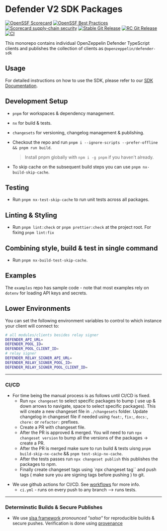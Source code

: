 # Defender V2 SDK Packages

<!-- TODO: Confirm these are all populating with data -->

[![OpenSSF Scorecard](https://api.securityscorecards.dev/projects/github.com/OpenZeppelin/defender-sdk/badge)](https://api.securityscorecards.dev/projects/github.com/OpenZeppelin/defender-sdk)
[![OpenSSF Best Practices](https://www.bestpractices.dev/projects/7782/badge)](https://www.bestpractices.dev/projects/7782)
[![Scorecard supply-chain security](https://github.com/OpenZeppelin/defender-sdk/actions/workflows/scorecard.yml/badge.svg)](https://github.com/OpenZeppelin/defender-sdk/actions/workflows/scorecard.yml)
[![Stable Git Release](https://github.com/OpenZeppelin/defender-sdk/actions/workflows/stable.yml/badge.svg)](https://github.com/OpenZeppelin/defender-sdk/actions/workflows/stable.yml)
[![RC Git Release](https://github.com/OpenZeppelin/defender-sdk/actions/workflows/rc.yml/badge.svg)](https://github.com/OpenZeppelin/defender-sdk/actions/workflows/rc.yml)
[![CI](https://github.com/OpenZeppelin/defender-sdk/actions/workflows/ci.yml/badge.svg)](https://github.com/OpenZeppelin/defender-sdk/actions/workflows/ci.yml)

This monorepo contains individual OpenZeppelin Defender TypeScript clients and publishes the collection of clients as `@openzeppelin/defender-sdk`

## Usage

For detailed instructions on how to use the SDK, please refer to our [SDK Documentation](https://api-docs.defender.openzeppelin.com/).

## Development Setup

- `pnpm` for workspaces & dependency management.
- `nx` for build & tests.
- `changesets` for versioning, changelog management & publishing.

- Checkout the repo and run `pnpm i --ignore-scripts --prefer-offline && pnpm run build`.

  > Install pnpm globally with `npm i -g pnpm` if you haven't already.

- To skip cache on the subsequent build steps you can use `pnpm nx-build-skip-cache`.

## Testing

- Run `pnpm nx-test-skip-cache` to run unit tests across all packages.

## Linting & Styling

- Run `pnpm lint:check` or `pnpm prettier:check` at the project root. For fixing `pnpm lint:fix`

## Combining style, build & test in single command

- Run `pnpm nx-build-test-skip-cache`.

## Examples

The `examples` repo has sample code - note that most examples rely on `dotenv` for loading API keys and secrets.

## Lower Environments

You can set the following environment variables to control to which instance your client will connect to:

```bash
# all modules/clients besides relay signer
DEFENDER_API_URL=
DEFENDER_POOL_ID=
DEFENDER_POOL_CLIENT_ID=
# relay signer
DEFENDER_RELAY_SIGNER_API_URL=
DEFENDER_RELAY_SIGNER_POOL_ID=
DEFENDER_RELAY_SIGNER_POOL_CLIENT_ID=
```

---

### CI/CD

- For time being the manual process is as follows until CI/CD is fixed.
  - Run `npx changeset` to select specific packages to bump ( use up & down arrows to navigate, space to select specific packages). This will create a new changeset file in `./changesets` folder. Update changelog in changeset file if needed using `feat:`, `fix:`, `docs:`, `chore:` or `refactor:` prefixes.
  - Create a PR with changeset file.
  - After the PR is approved & merged. You will need to run `npx changeset version` to bump all the versions of the packages -> create a PR.
  - After the PR is merged make sure to run build & tests uisng `pnpm build-skip-nx-cache` && `pnpm test-skip-nx-cache`.
  - After the tests passes run `npx changeset publish` this publishes the packages to npm.
  - Finally create changeset tags using `npx changeset tag`` and push tags ( make sure you are signing tags before pushing ) to git.

<!-- TODO: once we have CI/CD steps fully defined we should validate this is accurate -->

- We use github actions for CI/CD. See [workflows](.github/workflows) for more info.
  - `ci.yml` - runs on every push to any branch --> runs tests.

---

### Determinstic Builds & Secure Publishes

- We use [slsa framework](https://slsa.dev/) _pronounced "salsa"_ for reproducible builds & secure pushes. Verification is done using [provenance](https://slsa.dev/provenance/v1)
